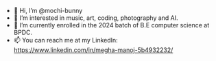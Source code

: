 - 👋 Hi, I’m @mochi-bunny
- 👀 I’m interested in music, art, coding, photography and AI.
- 🌱 I’m currently enrolled in the 2024 batch of B.E computer science at BPDC.
- 📫 You can reach me at my LinkedIn: https://www.linkedin.com/in/megha-manoj-5b4932232/

<!---
mochi-bunny/mochi-bunny is a ✨ special ✨ repository because its `README.md` (this file) appears on your GitHub profile.
You can click the Preview link to take a look at your changes.
--->
